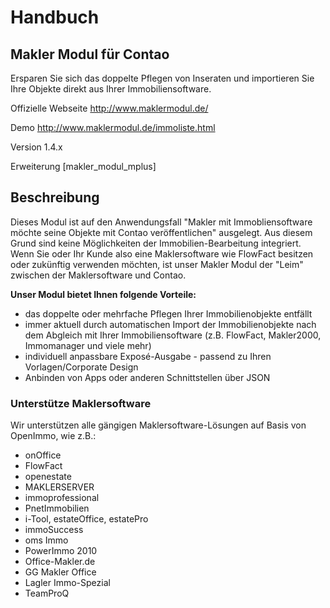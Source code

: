 
# Handbuch

## Makler Modul für Contao

Ersparen Sie sich das doppelte Pflegen von Inseraten und importieren Sie Ihre Objekte direkt aus Ihrer Immobiliensoftware.

Offizielle Webseite http://www.maklermodul.de/

Demo http://www.maklermodul.de/immoliste.html

Version 1.4.x

Erweiterung [makler_modul_mplus]

## Beschreibung

Dieses Modul ist auf den Anwendungsfall  "Makler mit Immobliensoftware möchte seine Objekte mit Contao veröffentlichen" ausgelegt. Aus diesem Grund sind keine Möglichkeiten der Immobilien-Bearbeitung integriert. Wenn Sie oder Ihr Kunde also eine Maklersoftware wie FlowFact besitzen oder zukünftig verwenden möchten, ist unser Makler Modul der "Leim" zwischen der Maklersoftware und Contao.

**Unser Modul bietet Ihnen folgende Vorteile:**

* das doppelte oder mehrfache Pflegen Ihrer Immobilienobjekte entfällt
* immer aktuell durch automatischen Import der Immobilienobjekte nach dem Abgleich mit Ihrer Immobiliensoftware (z.B. FlowFact, Makler2000, Immomanager und viele mehr)
* individuell anpassbare Exposé-Ausgabe - passend zu Ihren Vorlagen/Corporate Design
* Anbinden von Apps oder anderen Schnittstellen über JSON

### Unterstütze Maklersoftware

Wir unterstützen alle gängigen Maklersoftware-Lösungen auf Basis von OpenImmo, wie z.B.:
* onOffice
* FlowFact
* openestate
* MAKLERSERVER
* immoprofessional
* PnetImmobilien
* i-Tool, estateOffice, estatePro
* immoSuccess
* oms Immo
* PowerImmo 2010
* Office-Makler.de
* GG Makler Office
* Lagler Immo-Spezial
* TeamProQ
